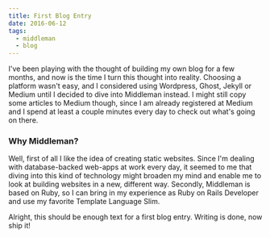 ```yaml
---
title: First Blog Entry
date: 2016-06-12
tags:
  - middleman
  - blog
---
```


I've been playing with the thought of building my own blog for a few months, and now is the time I turn this thought into reality. Choosing a platform wasn't easy, and I considered using Wordpress, Ghost, Jekyll or Medium until I decided to dive into Middleman instead. I might still copy some articles to Medium though, since I am already registered at Medium and I spend at least a couple minutes every day to check out what's going on there.

### Why Middleman?
Well, first of all I like the idea of creating static websites. Since I'm dealing with database-backed web-apps at work every day, it seemed to me that diving into this kind of technology might broaden my mind and enable me to look at building websites in a new, different way. Secondly, Middleman is based on Ruby, so I can bring in my experience as Ruby on Rails Developer and use my favorite Template Language Slim.

Alright, this should be enough text for a first blog entry. Writing is done, now ship it!

